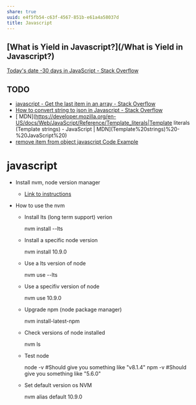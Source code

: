 ```yaml
---
share: true
uuid: e4f5fb54-c63f-4567-851b-e61a4a58037d
title: Javascript
---
```

## [What is Yield in Javascript?](/What is Yield in Javascript?)

[Today's date -30 days in JavaScript - Stack Overflow](https://stackoverflow.com/questions/38276672/todays-date-30-days-in-javascript)

## TODO

* [javascript - Get the last item in an array - Stack Overflow](https://stackoverflow.com/questions/3216013/get-the-last-item-in-an-array)
* [How to convert string to json in Javascript - Stack Overflow](https://stackoverflow.com/questions/64145314/how-to-convert-string-to-json-in-javascript)
* [ MDN](https://developer.mozilla.org/en-US/docs/Web/JavaScript/Reference/Template_literals|Template literals (Template strings) - JavaScript | MDN](Template%20strings)%20-%20JavaScript%20)
* [remove item from object javascript Code Example](https://www.codegrepper.com/code-examples/javascript/remove+item+from+object+javascript)

# javascript

*   Install nvm, node version manager
    
    *   [Link to instructions](https://github.com/creationix/nvm)
*   How to use the nvm
    
    *   Install lts (long term support) verion
    
        nvm install --lts
        
    
    *   Install a specific node version
    
        nvm install 10.9.0
        
    
    *   Use a lts version of node
    
        nvm use --lts
        
    
    *   Use a specifiv version of node
    
        nvm use 10.9.0
        
    
    *   Upgrade npm (node package manager)
    
        nvm install-latest-npm
        
    
    *   Check versions of node installed
    
        nvm ls
        
    
    *   Test node
    
        node -v
        #Should give you something like "v8.1.4"
        npm -v
        #Should give you something like "5.6.0"
        
    
    *   Set default version os NVM
    
        nvm alias default 10.9.0